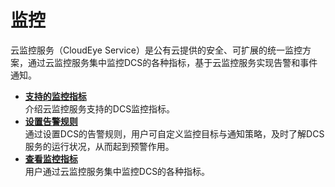 # 监控<a name="dcs-zh-ug-180419001"></a>

云监控服务（CloudEye Service）是公有云提供的安全、可扩展的统一监控方案，通过云监控服务集中监控DCS的各种指标，基于云监控服务实现告警和事件通知。

-   **[支持的监控指标](支持的监控指标.md)**  
介绍云监控服务支持的DCS监控指标。
-   **[设置告警规则](设置告警规则.md)**  
通过设置DCS的告警规则，用户可自定义监控目标与通知策略，及时了解DCS服务的运行状况，从而起到预警作用。
-   **[查看监控指标](查看监控指标.md)**  
用户通过云监控服务集中监控DCS的各种指标。

